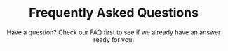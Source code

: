 ---
title: "Frequently Asked Questions"
subtitle: "Have a question? Check our FAQ first to see if we already have an answer ready for you!"
# meta description
description: "Vestibulum ante ipsum primis in faucibus orci luctus ultrices posuere cubilia Curae Donec"
draft: false
layout: "faq"

faq_list:
- title: "How to change my billing information?"
  content: 'You will be able to manage all projects through the platform. Once you insert your details and availability on the platform, you will be automatically assigned photoshoots when the place/date/time coincide with your data. All you’ll have to do is “accept” or “reject” the assignments before they expire, as well as their terms & conditions, and turn up at the given address on the right date/time. In addition, all updates and changes will be communicated through notifications on the platform.'

- title: "Can I Use Bigspring with cloud documents?"
  content: 'The Service is provided for free during this pilot project, and is provided "as is" with is not committed to any level of service or availability of the Service.
  
  
  A further If you enter into this agreement on behalf of a company, you hereby agree that the company is responsible under this Agreement for all actions and omissions'

- title: "If I cancel, can I archive my designs to keep them safe?"
  content: "A team of photography experts at will analyze your test and give you feedback and your results.
  
  
  We don’t hand out grades like you would on a high school exam. Your test will either be accepted or rejected. In other words, you’ll either get a “passing grade” or you won’t."

- title: "How can I adjust user permissions & admin provileges?"
  content: "We allows you to concentrate on snapping the pictures, while we take care of everything else. The platform automatically assigns photoshoots to you, depending on your availability, and allows you to upload all your work on it after completion. No muss no fuss!"
---
